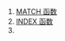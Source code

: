 
1. [MATCH 函数](https://support.office.com/zh-cn/article/match-%E5%87%BD%E6%95%B0-e8dffd45-c762-47d6-bf89-533f4a37673a?omkt=zh-CN&ui=zh-CN&rs=zh-CN&ad=CN)  
2. [INDEX 函数](https://support.office.com/zh-cn/article/INDEX-%E5%87%BD%E6%95%B0-A5DCF0DD-996D-40A4-A822-B56B061328BD)  
3. 
